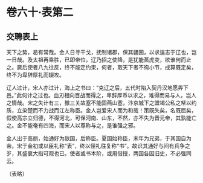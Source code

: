 # 卷六十·表第二

## 交聘表上

天下之势，曷有常哉。金人日寻干戈，抚制诸郡，保其疆圉，以求逞志于辽也，岂一日哉。及太祖再乘胜，已即帝位，辽乃招之使降，是犹能蒸虎变，欲谁何而止之。厥后使者八九往反，终不能定约束，何者，取天下者不徇小节，成算既定矣，终不为卑辞厚礼而辍攻。

辽人过计，宋人亦过计，海上之书曰：“克辽之后，五代时陷入契丹汉地愿畀下邑。”此何计之过也。血刃相向百战而得之，卑辞厚币以求之，难得而易与人，岂人之情哉。宋之失计有三，撤三关故塞不能固燕山塞，汴京城下之盟竭公私之帑以约质，立染楚而不力战而江左称臣。金人岂爱宋人而为和哉！策既失矣，名既屈矣，假使高宗立归德，不得河北，可保河南、山东，不然，亦不失为晋元帝，其孰能亡之。金不能奄有四海，而宋人以尊称与之，是谁强之邪。

金人出于高丽，始通好为敌国，后称臣。夏国始称臣，末年为兄弟，于其国自为帝。宋于金初或以臣礼称“表”，终以侄礼往复称“书”。故识其通好与间有兵争之岁，其盛衰大指可观也已。使者或书本阶，或用借授，两国各因旧史，不必强同云。

（表略）
